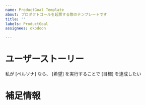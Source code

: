 ```yaml
---
name: ProductGoal Template
about: プロダクトゴールを起票する際のテンプレートです
title: ''
labels: ProductGoal
assignees: okodoon

---
```


# ユーザーストーリー

私が [ペルソナ] なら、
[希望] を実行することで
[目標] を達成したい

# 補足情報
